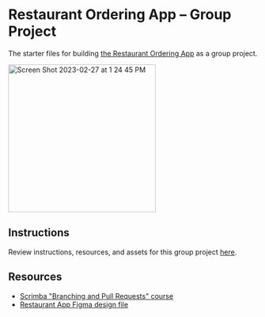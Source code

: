 # Restaurant Ordering App – Group Project
The starter files for building [the Restaurant Ordering App](https://scrimba.com/scrim/co72e499baf5f48346e5975cf?pl=p5PpdAw) as a group project.  

<img width="298" alt="Screen Shot 2023-02-27 at 1 24 45 PM" src="https://user-images.githubusercontent.com/1447850/221650890-e118b02e-b570-4b04-9cd8-c8973e2e826a.png">

## Instructions
Review instructions, resources, and assets for this group project [here](https://scrimba.com/links/restaurant-app-group-prj).

## Resources
- [Scrimba "Branching and Pull Requests" course](https://scrimba.com/learn/frontend/introduction-to-branching-and-pull-requests-co182451185db35ddb1d63195)
- [Restaurant App Figma design file](https://scrimba.com/links/solo-project-restaurant-menu-figma)
